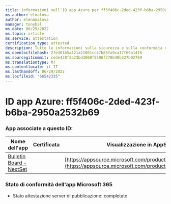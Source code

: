 ```yaml
---
title: informazioni sull'ID app Azure per ff5f406c-2ded-423f-b6ba-2950a2532b69
ms.author: elmalova
author: elenamalova
manager: tonybal
ms.date: 06/29/2022
ms.topic: article
ms.service: attestation
certification_type: attested
description: Tutte le informazioni sulla sicurezza e sulla conformità disponibili per ff5f406c-2ded-423f-b6ba-2950a2532b69.
ms.openlocfilehash: 2fe301b5a421a21001cc47b85fa9ca17f69a14f6
ms.sourcegitcommit: cede428f2a23bd3060f5506f270b40b327b02769
ms.translationtype: MT
ms.contentlocale: it-IT
ms.lasthandoff: 06/29/2022
ms.locfileid: "66542335"
---
```

# <a name="azure-app-id-ff5f406c-2ded-423f-b6ba-2950a2532b69"></a>ID app Azure: ff5f406c-2ded-423f-b6ba-2950a2532b69


### <a name="apps-associated-with-this-id"></a>App associate a questo ID:
| **Nome dell'app** | **Certificata** | **Visualizzazione in AppSource** |
|--------------|---------------|-----------------------|
| [Bulletin Board - NextSet](../forward/WA200002122.md) |  | [https://appsource.microsoft.com/product/office/WA200002122](https://appsource.microsoft.com/product/office/WA200002122) |

### <a name="microsoft-365-app-compliance-status"></a>Stato di conformità dell'app Microsoft 365
- Stato attestazione server di pubblicazione: completato
